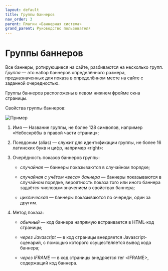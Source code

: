 ```yaml
---
layout: default
title: Группы баннеров
nav_order: 3
parent: Плагин «Баннерная система»
grand_parent: Руководство пользователя
---
```


# Группы баннеров

Все баннеры, ротирующиеся на сайте, разбиваются на несколько групп. *Группа* — это набор баннеров определённого размера, предназначенных для показа в определённом месте на сайте с заданной очередностью.

Группы баннеров расположены в левом нижнем фрейме окна страницы.

Свойства группы баннеров:

![Пример]({{site.baseurl}}/images/p-2.png)

1. Имя — Название группы, не более 128 символов, например «Небоскрёбы в правой части страниц»;

2. Псевдоним (alias) — служит для идентификации группы, не более 16 латинских букв и цифр, например «right»:

3. Очерёдность показов баннеров группы:

	* *случайная* — баннеры показываются в случайном порядке;

	* *случайная с учётом «веса» баннера* — баннеры показываются в случайном порядке, вероятность показа того или иного баннера задаётся числовым значением в свойствах баннера;

	* *циклическая* — баннеры показываются по очереди, один за другим.

4. Метод показа:

	* *обычный* — код баннера напрямую встраивается в HTML-код страницы;

	* *через Javascript* — в код страницы внедряется Javascript-сценарий, с помощью которого осуществляется вывод кода баннера;

	* *через IFRAME* — в код страницы внедряется тег \<IFRAME\>, содержащий код баннера.
